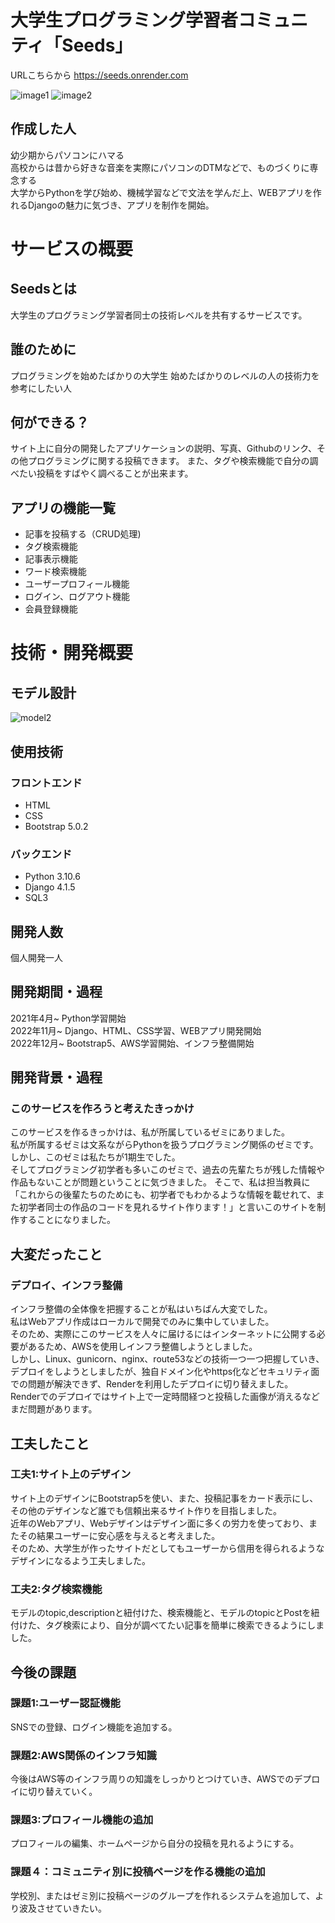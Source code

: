 # 大学生プログラミング学習者コミュニティ「Seeds」

URLこちらから
https://seeds.onrender.com

![image1](project-images/project-images.png)
![image2](project-images/project-images2.png)
## 作成した人

幼少期からパソコンにハマる  
高校からは昔から好きな音楽を実際にパソコンのDTMなどで、ものづくりに専念する  
大学からPythonを学び始め、機械学習などで文法を学んだ上、WEBアプリを作れるDjangoの魅力に気づき、アプリを制作を開始。

# サービスの概要

## Seedsとは

大学生のプログラミング学習者同士の技術レベルを共有するサービスです。

## 誰のために

プログラミングを始めたばかりの大学生
始めたばかりのレベルの人の技術力を参考にしたい人

## 何ができる？
サイト上に自分の開発したアプリケーションの説明、写真、Githubのリンク、その他プログラミングに関する投稿できます。 
また、タグや検索機能で自分の調べたい投稿をすばやく調べることが出来ます。

## アプリの機能一覧

- 記事を投稿する（CRUD処理)  
- タグ検索機能  
- 記事表示機能  
- ワード検索機能  
- ユーザープロフィール機能  
- ログイン、ログアウト機能  
- 会員登録機能  

 
# 技術・開発概要

## モデル設計

![model2](project-images/model2.png)

## 使用技術

### フロントエンド  
- HTML   
- CSS  
- Bootstrap 5.0.2  

### バックエンド  
- Python 3.10.6
- Django 4.1.5  
- SQL3  

## 開発人数

個人開発一人

## 開発期間・過程

2021年4月~ Python学習開始  
2022年11月~ Django、HTML、CSS学習、WEBアプリ開発開始  
2022年12月~ Bootstrap5、AWS学習開始、インフラ整備開始  

## 開発背景・過程

### このサービスを作ろうと考えたきっかけ
このサービスを作るきっかけは、私が所属しているゼミにありました。  
私が所属するゼミは文系ながらPythonを扱うプログラミング関係のゼミです。  
しかし、このゼミは私たちが1期生でした。  
そしてプログラミング初学者も多いこのゼミで、過去の先輩たちが残した情報や作品もないことが問題ということに気づきました。
そこで、私は担当教員に「これからの後輩たちのためにも、初学者でもわかるような情報を載せれて、また初学者同士の作品のコードを見れるサイト作ります！」と言いこのサイトを制作することになりました。  

## 大変だったこと

### デプロイ、インフラ整備
インフラ整備の全体像を把握することが私はいちばん大変でした。  
私はWebアプリ作成はローカルで開発でのみに集中していました。  
そのため、実際にこのサービスを人々に届けるにはインターネットに公開する必要があるため、AWSを使用しインフラ整備しようとしました。  
しかし、Linux、gunicorn、nginx、route53などの技術一つ一つ把握していき、デプロイをしようとしましたが、独自ドメイン化やhttps化などセキュリティ面での問題が解決できず、Renderを利用したデプロイに切り替えました。  
Renderでのデプロイではサイト上で一定時間経つと投稿した画像が消えるなどまだ問題があります。  


## 工夫したこと

### 工夫1:サイト上のデザイン  

サイト上のデザインにBootstrap5を使い、また、投稿記事をカード表示にし、その他のデザインなど誰でも信頼出来るサイト作りを目指しました。  
近年のWebアプリ、Webデザインはデザイン面に多くの労力を使っており、またその結果ユーザーに安心感を与えると考えました。  
そのため、大学生が作ったサイトだとしてもユーザーから信用を得られるようなデザインになるよう工夫しました。  

### 工夫2:タグ検索機能  

モデルのtopic,descriptionと紐付けた、検索機能と、モデルのtopicとPostを紐付けた、タグ検索により、自分が調べてたい記事を簡単に検索できるようにしました。

## 今後の課題  

### 課題1:ユーザー認証機能  

SNSでの登録、ログイン機能を追加する。  
 

### 課題2:AWS関係のインフラ知識  

今後はAWS等のインフラ周りの知識をしっかりとつけていき、AWSでのデプロイに切り替えていく。  

### 課題3:プロフィール機能の追加  

プロフィールの編集、ホームページから自分の投稿を見れるようにする。  

### 課題４：コミュニティ別に投稿ページを作る機能の追加
学校別、またはゼミ別に投稿ページのグループを作れるシステムを追加して、より波及させていきたい。
